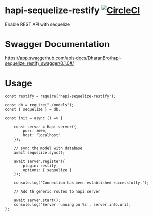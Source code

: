 # hapi-sequelize-restify [![CircleCI](https://circleci.com/gh/DharanBro/hapi-sequelize-restify/tree/master.svg?style=svg&circle-token=2da55add1ca756e3b4cc07d018874b0ee9ac38ee)](https://circleci.com/gh/DharanBro/hapi-sequelize-restify/tree/master)
Enable REST API with sequelize

# Swagger Documentation 
https://app.swaggerhub.com/apis-docs/DharanBro/hapi-sequelize_restify_swagger/0.1.0#/


# Usage

```
const restify = require('hapi-sequelize-restify');

const db = require("./models");
const { sequelize } = db;

const init = async () => {

    const server = Hapi.server({
        port: 3000,
        host: 'localhost'
    });

    // sync the model with database
    await sequelize.sync();

    await server.register({
        plugin: restify,
        options: { sequelize }
    });

    console.log('Connection has been established successfully.');

    // Add th generic routes to hapi server

    await server.start();
    console.log('Server running on %s', server.info.uri);
};

```
